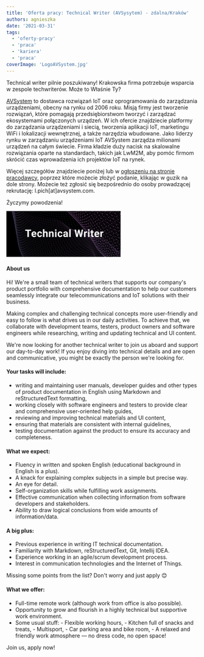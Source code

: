```yaml
---
title: 'Oferta pracy: Technical Writer (AVSysytem) - zdalna/Kraków'
authors: agnieszka
date: '2021-03-31'
tags:
  - 'oferty-pracy'
  - 'praca'
  - 'kariera'
  - 'praca'
coverImage: 'LogoAVSystem.jpg'
---
```


Technical writer pilnie poszukiwany! Krakowska firma potrzebuje wsparcia w
zespole techwriterów. Może to Właśnie Ty?

<!--truncate-->

[AVSystem](https://www.avsystem.com/) to dostawca rozwiązań IoT oraz
oprogramowania do zarządzania urządzeniami, obecny na rynku od 2006 roku. Misją
firmy jest tworzenie rozwiązań, które pomagają przedsiębiorstwom tworzyć i
zarządzać ekosystemami połączonych urządzeń. W ich ofercie znajdziecie platformy
do zarządzania urządzeniami i siecią, tworzenia aplikacji IoT, marketingu WiFi i
lokalizacji wewnętrznej, a także narzędzia wbudowane. Jako liderzy rynku w
zarządzaniu urządzeniami IoT AVSystem zarządza milionami urządzeń na całym
świecie. Firma kładzie duży nacisk na skalowalne rozwiązania oparte na
standardach, takich jak LwM2M, aby pomóc firmom skrócić czas wprowadzenia ich
projektów IoT na rynek.

Więcej szczegółów znajdziecie poniżej lub w
[ogłoszeniu na stronie pracodawcy](https://www.avsystem.com/careers/technical-writer/),
poprzez które możecie złożyć podanie, klikając w guzik na dole strony. Możecie
też zgłosić się bezpośrednio do osoby prowadzącej rekrutację:
l.pich\[at\]avsystem.com.

Życzymy powodzenia!

![](images/Zrzut-ekranu-2021-03-31-o-11.26.34-300x120.png)

#### About us

Hi! We're a small team of technical writers that supports our company's product
portfolio with comprehensive documentation to help our customers seamlessly
integrate our telecommunications and IoT solutions with their business.

Making complex and challenging technical concepts more user-friendly and easy to
follow is what drives us in our daily activities. To achieve that, we
collaborate with development teams, testers, product owners and software
engineers while researching, writing and updating technical and UI content.

We're now looking for another technical writer to join us aboard and support our
day-to-day work! If you enjoy diving into technical details and are open and
communicative, you might be exactly the person we're looking for.

#### Your tasks will include:

- writing and maintaining user manuals, developer guides and other types of
  product documentation in English using Markdown and reStructuredText
  formatting,
- working closely with software engineers and testers to provide clear and
  comprehensive user-oriented help guides,
- reviewing and improving technical materials and UI content,
- ensuring that materials are consistent with internal guidelines,
- testing documentation against the product to ensure its accuracy and
  completeness.

#### What we expect:

- Fluency in written and spoken English (educational background in English is a
  plus).
- A knack for explaining complex subjects in a simple but precise way.
- An eye for detail.
- Self-organization skills while fulfilling work assignments.
- Effective communication when collecting information from software developers
  and stakeholders.
- Ability to draw logical conclusions from wide amounts of information/data.

#### A big plus:

- Previous experience in writing IT technical documentation.
- Familiarity with Markdown, reStructuredText, Git, Intellij IDEA.
- Experience working in an agile/scrum development process.
- Interest in communication technologies and the Internet of Things.

Missing some points from the list? Don't worry and just apply 😊

#### What we offer:

- Full-time remote work (although work from office is also possible).
- Opportunity to grow and flourish in a highly technical but supportive work
  environment.
- Some usual stuff: - Flexible working hours, - Kitchen full of snacks and
  treats, - Multisport, - Car parking area and bike room, - A relaxed and
  friendly work atmosphere — no dress code, no open space!

Join us, apply now!
